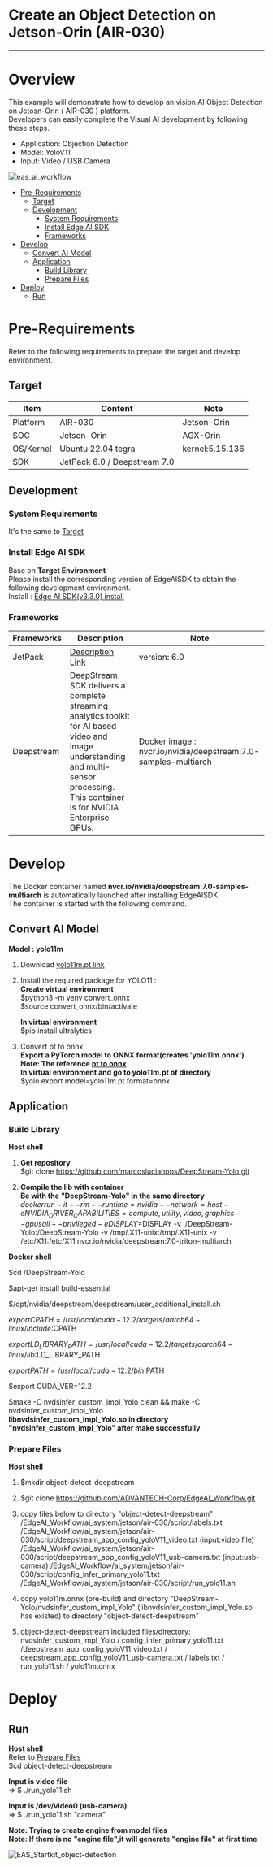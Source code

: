 # Create an Object Detection on Jetson-Orin (AIR-030)

---

# Overview
This example will demonstrate how to develop an vision AI Object Detection on Jetosn-Orin ( AIR-030 ) platform.  
Developers can easily complete the Visual AI development by following these steps.  

* Application: Objection Detection  
* Model: YoloV11  
* Input: Video / USB Camera  

![eas_ai_workflow](assets/EdgeAIWorkflow_AIR-030.pptx.png)


- [Pre-Requirements](#pre-requirements) <!-- prerequisite -->
  - [Target](#target) <!-- prerequisite -->
  - [Development](#development) <!-- prerequisite -->
       - [System Requirements](#system-requirements)
       - [Install Edge AI SDK](#install-edge-ai-sdk)
       - [Frameworks](#frameworks)
- [Develop](#develop)<!-- prerequisite -->
  - [Convert AI Model](#convert-ai-model)<!-- prerequisite -->
  - [Application](#application)<!-- prerequisite -->
       - [Build Library](#build-library)
       - [Prepare Files](#prepare-files)
- [Deploy](#deploy)<!-- prerequisite -->
  - [Run](#run)<!-- prerequisite -->

 

# Pre-Requirements
Refer to the following requirements to prepare the target and develop environment.    



## Target
| Item | Content | Note |
| -------- | -------- | -------- |
| Platform |   AIR-030  | Jetson-Orin   |
| SOC  |   Jetson-Orin  | AGX-Orin |
| OS/Kernel |  Ubuntu 22.04 tegra  | kernel:5.15.136 |
| SDK| JetPack 6.0 / Deepstream 7.0|   |

 

## Development
### System Requirements
It's the same to [Target](#Target)  



### Install Edge AI SDK 
Base on **Target Environment**  
Please install the corresponding version of EdgeAISDK to obtain the following development environment.  
Install :  [Edge AI SDK(v3.3.0) install](https://ess-wiki.advantech.com.tw/view/Edge_AI_SDK/Download)  



### Frameworks 

| Frameworks  | Description  | Note | 
|----------------|-------------|---------------------| 
| JetPack    |  [Description Link](https://developer.nvidia.com/embedded/jetpack) | version: 6.0 | 
| Deepstream |  DeepStream SDK delivers a complete streaming analytics toolkit for AI based video and image understanding and multi-sensor processing. This container is for NVIDIA Enterprise GPUs. |  Docker image : nvcr.io/nvidia/deepstream:7.0-samples-multiarch|
   
 
 
# Develop  
 
The Docker container named **nvcr.io/nvidia/deepstream:7.0-samples-multiarch** is automatically launched after installing EdgeAISDK.  
The container is started with the following command.   



## Convert AI Model 
**Model : yolo11m**   

1. Download [yolo11m.pt link](https://github.com/ultralytics/assets/releases/download/v8.3.0/yolo11m.pt)  
   
  
2. Install the required package for YOLO11 :  
   **Create virtual environment**  
   $python3 -m venv convert_onnx  
   $source convert_onnx/bin/activate  
   
   **In virtual environment**  
   $pip install ultralytics  
   
   
3. Convert pt to onnx  
   **Export a PyTorch model to ONNX format(creates 'yolo11m.onnx')**  
   **Note: The reference [pt to onnx](https://docs.ultralytics.com/zh/integrations/onnx/#supported-deployment-options)**  
   **In virtual environment and go to yolo11m.pt of directory**  
   $yolo export model=yolo11m.pt format=onnx  


## Application   
### Build Library 

**Host shell**  

1. **Get repository**  
$git clone https://github.com/marcoslucianops/DeepStream-Yolo.git  

2. **Compile the lib with container**  
   **Be with the "DeepStream-Yolo" in the same directory**  
$docker run -it --rm --runtime=nvidia --network=host -e NVIDIA_DRIVER_CAPABILITIES=compute,utility,video,graphics --gpus all --privileged -e DISPLAY=$DISPLAY -v ./DeepStream-Yolo:/DeepStream-Yolo -v /tmp/.X11-unix:/tmp/.X11-unix -v /etc/X11:/etc/X11 nvcr.io/nvidia/deepstream:7.0-triton-multiarch  

**Docker shell**  

$cd /DeepStream-Yolo  

$apt-get install build-essential  

$/opt/nvidia/deepstream/deepstream/user_additional_install.sh  

$export CPATH=/usr/local/cuda-12.2/targets/aarch64-linux/include:$CPATH  

$export LD_LIBRARY_PATH=/usr/local/cuda-12.2/targets/aarch64-linux/lib:$LD_LIBRARY_PATH  

$export PATH=/usr/local/cuda-12.2/bin:$PATH  

$export CUDA_VER=12.2  

$make -C nvdsinfer_custom_impl_Yolo clean && make -C nvdsinfer_custom_impl_Yolo  
**libnvdsinfer_custom_impl_Yolo.so in directory "nvdsinfer_custom_impl_Yolo" after make successfully**  
   
   
### Prepare Files
  **Host shell**  
  
 1. $mkdir object-detect-deepstream  
 
 2. $git clone https://github.com/ADVANTECH-Corp/EdgeAI_Workflow.git  
 
 3. copy files below to directory "object-detect-deepstream"  
                /EdgeAI_Workflow/ai_system/jetson/air-030/script/labels.txt
                /EdgeAI_Workflow/ai_system/jetson/air-030/script/deepstream_app_config_yoloV11_video.txt (input:video file)
                /EdgeAI_Workflow/ai_system/jetson/air-030/script/deepstream_app_config_yoloV11_usb-camera.txt (input:usb-camera)
                /EdgeAI_Workflow/ai_system/jetson/air-030/script/config_infer_primary_yolo11.txt
                /EdgeAI_Workflow/ai_system/jetson/air-030/script/run_yolo11.sh
                     
 4. copy yolo11m.onnx (pre-build) and directory "DeepStream-Yolo/nvdsinfer_custom_impl_Yolo" (libnvdsinfer_custom_impl_Yolo.so has existed) to directory "object-detect-deepstream"  
 
 5. object-detect-deepstream included files/directory:  
 nvdsinfer_custom_impl_Yolo / config_infer_primary_yolo11.txt /deepstream_app_config_yoloV11_video.txt / deepstream_app_config_yoloV11_usb-camera.txt / labels.txt / run_yolo11.sh / yolo11m.onnx  
 
 
 
# Deploy 
## Run
  
 **Host shell**  
 Refer to [Prepare Files](#prepare-files)  
 $cd object-detect-deepstream  

  **Input is video file**  
=> $ ./run_yolo11.sh  

  **Input is /dev/video0 (usb-camera)**  
 => $ ./run_yolo11.sh "camera"  

 **Note: Trying to create engine from model files**  
 **Note: If there is no "engine file",it will generate    "engine file" at first time**  
 
 
 
![EAS_Startkit_object-detection](assets/result.png)

 
